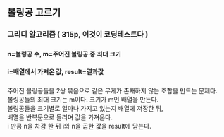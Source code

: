 ## 볼링공 고르기

### 그리디 알고리즘 ( 315p, 이것이 코딩테스트다 )
###

#### n=볼링공 수, m=주어진 볼링공 중 최대 크기
#### i=배열에서 가져온 값, result=결과값  
###

주어진 볼링공들을 2쌍 묶음으로 같은 무게가 존재하지 않는 조합을 만드는 문제다.<br/>
볼링공들의 최대 크기는 m이다. 크기가 m인 배열을 만든다.<br/>
볼링공들을 크기별로 얼마나 가지고 있는지 배열에 저장한 뒤,<br/>
배열을 반복문으로 돌리며 값을 가져온다.<br/>
i 만큼 n을 차감 한 뒤 i와 n을 곱한 값을 result에 담는다.